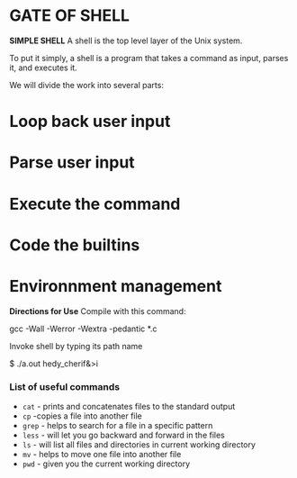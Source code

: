 # GATE OF SHELL

**SIMPLE SHELL**
A shell is the top level layer of the Unix system.

To put it simply, a shell is a program that takes a command as input, parses it, and executes it.

We will divide the work into several parts:

# Loop back user input
# Parse user input
# Execute the command
# Code the builtins
# Environnment management

**Directions for Use**
Compile with this command:

gcc -Wall -Werror -Wextra -pedantic *.c

Invoke shell by typing its path name

$ ./a.out
hedy_cherif&>i

### List of useful commands
* `cat` - prints and concatenates files to the standard output
* `cp` -copies a file into another file
* `grep` - helps to search for a file in a specific pattern
* `less` - will let you go backward and forward in the files
* `ls` - will list all files and directories in current working directory
* `mv` - helps to move one file into another file
* `pwd` - given you the current working directory
